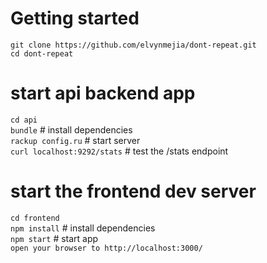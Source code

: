 # Getting started
`git clone https://github.com/elvynmejia/dont-repeat.git`   
`cd dont-repeat`

# start api backend app
`cd api`  
`bundle` # install dependencies  
`rackup config.ru` # start server  
`curl localhost:9292/stats` # test the /stats endpoint  


# start the frontend dev server
`cd frontend`  
`npm install` # install dependencies  
`npm start` # start app  
`open your browser to http://localhost:3000/`
